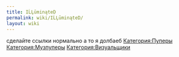 ```yaml
---
title: IĹĻūminąteD
permalink: wiki/IĹĻūminąteD/
layout: wiki
---
```


сделайте ссылки нормально а то я долбаеб
[Категория:Пуперы](Категория:Пуперы "wikilink")
[Категория:Музпуперы](Категория:Музпуперы "wikilink")
[Категория:Визуальщики](Категория:Визуальщики "wikilink")

